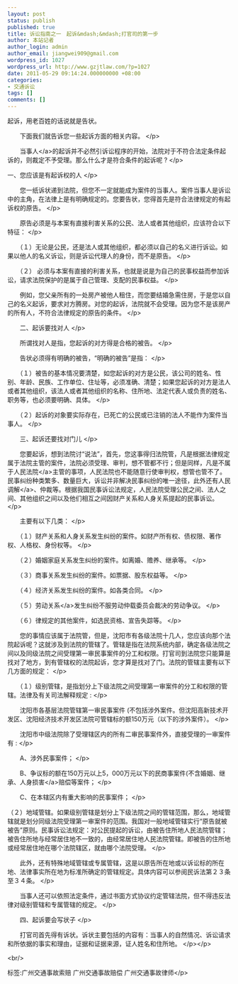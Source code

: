 ```yaml
---
layout: post
status: publish
published: true
title: 诉讼指南之一　起诉&mdash;&mdash;打官司的第一步
author: 本站记者
author_login: admin
author_email: jiangwei909@gmail.com
wordpress_id: 1027
wordpress_url: http://www.gzjtlaw.com/?p=1027
date: 2011-05-29 09:14:24.000000000 +08:00
categories:
- 交通诉讼
tags: []
comments: []
---
```

<p><p>起诉，用老百姓的话说就是告状。<p>　　下面我们就告诉您一些起诉方面的相关内容。 <&#47;p><p>　　<a>当事人<&#47;a>的起诉并不必然引诉讼程序的开始，法院对于不符合法定条件起诉的，则裁定不予受理。那么什么才是符合条件的起诉呢 ? <&#47;p><p>一、您应该是有起诉权的人 <&#47;p><p>　　您一纸诉状递到法院，但您不一定就能成为案件的当事人。案件当事人是诉讼中的主角，在法律上是有明确规定的。您要告状，您得首先是符合法律规定的有起诉权的原告。 <&#47;p><p>　　原告必须是与本案有直接利害关系的公民、法人或者其他组织，应该符合以下特征： <&#47;p><p>　　（１）无论是公民，还是法人或其他组织，都必须以自己的名义进行诉讼。如果以他人的名义诉讼，则是诉讼代理人的身份，而不是原告。 <&#47;p><p>　　（２） 必须与本案有直接的利害关系，也就是说是为自己的民事权益而参加诉讼，请求法院保护的是属于自己管理、支配的民事权益。 <&#47;p><p>　　例如，您父亲所有的一处房产被他人租住，而您要结婚急需住房，于是您以自己的名义起诉，要求对方腾房。对您的起诉，法院就不会受理。因为您不是该房产的所有人，不符合法律规定的原告的条件。 <&#47;p><p>　　二、起诉要找对人 <&#47;p><p>　　所谓找对人是指，您起诉的对方得是合格的被告。 <&#47;p><p>　　告状必须得有明确的被告，&ldquo;明确的被告&rdquo;是指： <&#47;p><p>　　（１）被告的基本情况要清楚，如您起诉的对方是公民，该公司的姓名、性别、年龄、民族、工作单位、住址等，必须准确、清楚；如果您起诉的对方是法人或者其他组织，该法人或者其他组织的名称、住所地、法定代表人或负责的姓名、职务等，也必须要明确、具体。 <&#47;p><p>　　（２）起诉的对象要实际存在，已死亡的公民或已注销的法人不能作为案件当事人。 <&#47;p><p>　　三、起诉还要找对门儿 <&#47;p><p>　　您要起诉，想到法院讨&ldquo;说法&rdquo;，首先，您这事得归法院管，凡是根据法律规定属于法院主管的案件，法院必须受理、审判，想不管都不行；但是同样，凡是不属于<a>人民法院<&#47;a>主管的事项，人民法院也不能随意行使审判权，想管也管不了。民事纠纷种类繁多、数量巨大，诉讼并非解决民事纠纷的唯一途径，此外还有<a>人民调解<&#47;a>、仲裁等。根据我国民事诉讼法规定，人民法院受理公民之间、法人之间、其他组织之间以及他们相互之间因财产关系和人身关系提起的民事诉讼。 <&#47;p><p>　　主要有以下几类： <&#47;p><p>　　（１）财产关系和人身关系发生纠纷的案件。如财产所有权、债权限、著作权、人格权、身份权等。 <&#47;p><p>　　（２）婚姻家庭关系发生纠纷的案件。如离婚、赡养、继承等。 <&#47;p><p>　　（３）商事关系发生纠纷的案件。如票据、股东权益等。 <&#47;p><p>　　（４）经济关系发生纠纷的案件。如各类合同。 <&#47;p><p>　　（５）<a>劳动关系<&#47;a>发生纠纷不服劳动仲载委员会裁决的劳动争议。 <&#47;p><p>　　（６）律规定的其他案件，如选民资格、宣告失踪等。 <&#47;p><p>　　您的事情应该属于法院管，但是，沈阳市有各级法院十几人，您应该向那个法院起诉呢？这就涉及到法院的管辖了。管辖是指在法院系统内部，确定各级法院之间以及同级法院之间受理第一审民事案件的分工和权限。打官司到法院您只能算是找对了地方，到有管辖权的法院起诉，您才算是找对了门。法院的管辖主要有以下几方面的规定： <&#47;p><p>　　（１）级别管辖，是指划分上下级法院之间受理第一审案件的分工和权限的管辖。法律及有关司法解释规定 : <&#47;p><p>　　沈阳市各基层法院管辖第一审民事案件 (不包括涉外案件。但沈阳高新技术开发区、沈阳经济技术开发区法院可管辖标的额150万元（以下的涉外案件）。 <&#47;p><p>　　沈阳市中级法院除了受理辖区内的所有二审民事案件外，直接受理的一审案件有 : <&#47;p><p>　　A、涉外民事案件； <&#47;p><p>　　B、争议标的额在150万元以上5，000万元以下的民商事案件(不含婚姻、继承、<a>人身损害<&#47;a>赔偿等案件； <&#47;p><p>　　C、在本辖区内有重大影响的民事案件； <&#47;p><p>（２）地域管辖。如果级别管辖是划分上下级法院之间的管辖范围，那么，地域管辖就是划分同级法院受理第一审案件的范围。我国对一般地域管辖实行&ldquo;原告就被被告&rdquo;原则。民事诉讼法规定：对公民提起的诉讼，由被告住所地人民法院管辖；被告住所地与经常居住地不一致的，由经常居住地人民法院管辖。即被告的住所地或经常居住地在哪个法院辖区，就由哪个法院受理。 <&#47;p><p>　　此外，还有特殊地域管辖或专属管辖，这是以原告所在地或以诉讼标的所在地、法律事实所在地为标准所确定的管辖规定。具体内容可以参阅民诉法第２３条至３４条。 <&#47;p><p>　　当事人还可以依照法定条件，通过书面方式协议约定管辖法院，但不得违反法律对级别管辖和专属管辖的规定。 <&#47;p><p>　　四、起诉要会写状子 <&#47;p><p>　　打官司首先得有诉状。诉状主要包括的内容有：当事人的自然情况、诉讼请求和所依据的事实和理由，证据和证据来源，证人姓名和住所地。 <&#47;p><&#47;p><br&#47;><p>标签:广州交通事故索赔 广州交通事故赔偿 广州交通事故律师<&#47;p>
